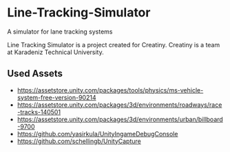 # Line-Tracking-Simulator
A simulator for lane tracking systems

Line Tracking Simulator is a project created for Creatiny.
Creatiny is a team at Karadeniz Technical University.

## Used Assets
* https://assetstore.unity.com/packages/tools/physics/ms-vehicle-system-free-version-90214
* https://assetstore.unity.com/packages/3d/environments/roadways/race-tracks-140501
* https://assetstore.unity.com/packages/3d/environments/urban/billboard-9700
* https://github.com/yasirkula/UnityIngameDebugConsole
* https://github.com/schellingb/UnityCapture